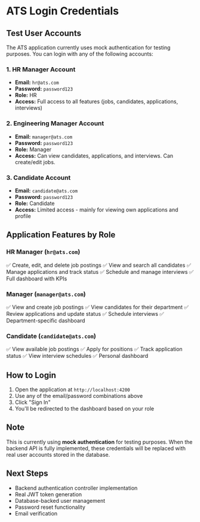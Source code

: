 # ATS Login Credentials

## Test User Accounts

The ATS application currently uses mock authentication for testing purposes. You can login with any of the following accounts:

### 1. HR Manager Account
- **Email:** `hr@ats.com`
- **Password:** `password123`
- **Role:** HR
- **Access:** Full access to all features (jobs, candidates, applications, interviews)

### 2. Engineering Manager Account  
- **Email:** `manager@ats.com`
- **Password:** `password123`
- **Role:** Manager
- **Access:** Can view candidates, applications, and interviews. Can create/edit jobs.

### 3. Candidate Account
- **Email:** `candidate@ats.com`
- **Password:** `password123`
- **Role:** Candidate
- **Access:** Limited access - mainly for viewing own applications and profile

## Application Features by Role

### HR Manager (`hr@ats.com`)
✅ Create, edit, and delete job postings
✅ View and search all candidates
✅ Manage applications and track status
✅ Schedule and manage interviews
✅ Full dashboard with KPIs

### Manager (`manager@ats.com`) 
✅ View and create job postings
✅ View candidates for their department
✅ Review applications and update status
✅ Schedule interviews
✅ Department-specific dashboard

### Candidate (`candidate@ats.com`)
✅ View available job postings
✅ Apply for positions
✅ Track application status
✅ View interview schedules
✅ Personal dashboard

## How to Login

1. Open the application at `http://localhost:4200`
2. Use any of the email/password combinations above
3. Click "Sign In"
4. You'll be redirected to the dashboard based on your role

## Note

This is currently using **mock authentication** for testing purposes. When the backend API is fully implemented, these credentials will be replaced with real user accounts stored in the database.

## Next Steps

- Backend authentication controller implementation
- Real JWT token generation
- Database-backed user management
- Password reset functionality
- Email verification

